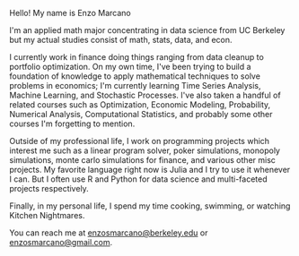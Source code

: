 Hello! My name is Enzo Marcano

I'm an applied math major concentrating in data science from UC Berkeley but my actual studies consist of math, stats, data, and econ. 

I currently work in finance doing things ranging from data cleanup to portfolio optimization. On my own time, I've been trying to build a foundation of
knowledge to apply mathematical techniques to solve problems in economics; I'm currently learning Time Series Analysis, Machine Learning, and Stochastic 
Processes. I've also taken a handful of related courses such as Optimization, Economic Modeling, Probability, Numerical Analysis, Computational Statistics,
and probably some other courses I'm forgetting to mention.

Outside of my professional life, I work on programming projects which interest me such as a linear program solver, poker simulations, monopoly simulations,
monte carlo simulations for finance, and various other misc projects. My favorite language right now is Julia and I try to use it whenever I can. But I 
often use R and Python for data science and multi-faceted projects respectively.

Finally, in my personal life, I spend my time cooking, swimming, or watching Kitchen Nightmares.

You can reach me at enzosmarcano@berkeley.edu or enzosmarcano@gmail.com.

<!---
esmarcano/esmarcano is a ✨ special ✨ repository because its `README.md` (this file) appears on your GitHub profile.
You can click the Preview link to take a look at your changes.
--->
